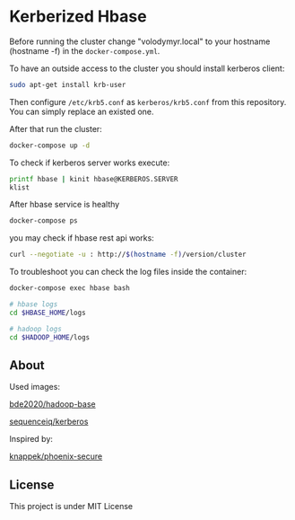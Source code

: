 # Kerberized Hbase

Before running the cluster change "volodymyr.local" to your hostname (hostname -f) in the `docker-compose.yml`.

To have an outside access to the cluster you should install kerberos client:

```bash
sudo apt-get install krb-user
```

Then configure `/etc/krb5.conf` as `kerberos/krb5.conf` from this repository. You can simply replace an existed one.

After that run the cluster:

```bash
docker-compose up -d
```

To check if kerberos server works execute:

```bash
printf hbase | kinit hbase@KERBEROS.SERVER
klist
```

After hbase service is healthy

```bash
docker-compose ps
```

you may check if hbase rest api works:

```bash
curl --negotiate -u : http://$(hostname -f)/version/cluster
```

To troubleshoot you can check the log files inside the container:

```bash
docker-compose exec hbase bash

# hbase logs
cd $HBASE_HOME/logs

# hadoop logs
cd $HADOOP_HOME/logs
```

## About

Used images:

[bde2020/hadoop-base](https://hub.docker.com/r/bde2020/hadoop-base)

[sequenceiq/kerberos](https://hub.docker.com/r/sequenceiq/kerberos)

Inspired by:

[knappek/phoenix-secure](https://hub.docker.com/r/knappek/phoenix-secure)

## License

This project is under MIT License
